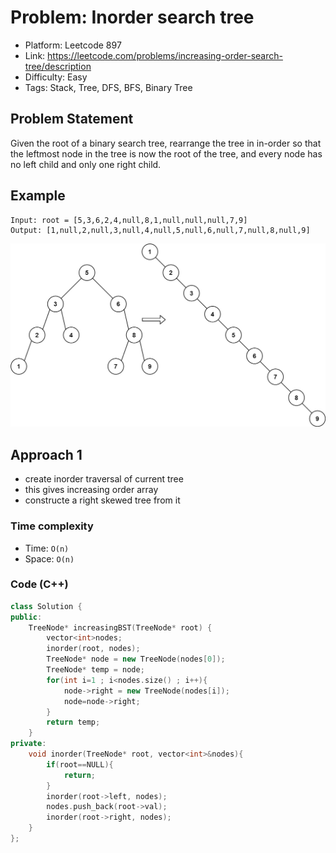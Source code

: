 # Problem: Inorder search tree

- Platform: Leetcode 897
- Link: https://leetcode.com/problems/increasing-order-search-tree/description
- Difficulty: Easy
- Tags: Stack, Tree, DFS, BFS, Binary Tree

## Problem Statement
Given the root of a binary search tree, rearrange the tree in in-order so that the leftmost node in the tree is now the root of the tree, and every node has no left child and only one right child.


## Example

```
Input: root = [5,3,6,2,4,null,8,1,null,null,null,7,9]
Output: [1,null,2,null,3,null,4,null,5,null,6,null,7,null,8,null,9]
```
![alt text](image-1.png)

## Approach 1
- create inorder traversal of current tree
- this gives increasing order array
- constructe a right skewed tree from it

### Time complexity
- Time: `O(n)` 
- Space: `O(n)`

### Code (C++)
```c++
class Solution {
public:
    TreeNode* increasingBST(TreeNode* root) {
        vector<int>nodes;
        inorder(root, nodes);
        TreeNode* node = new TreeNode(nodes[0]);
        TreeNode* temp = node;
        for(int i=1 ; i<nodes.size() ; i++){
            node->right = new TreeNode(nodes[i]);
            node=node->right;
        }
        return temp;
    }
private:
    void inorder(TreeNode* root, vector<int>&nodes){
        if(root==NULL){
            return;
        }
        inorder(root->left, nodes);
        nodes.push_back(root->val);
        inorder(root->right, nodes);
    }
};
```
